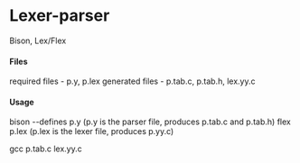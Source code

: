 # Lexer-parser
Bison, Lex/Flex

#### Files
required files - p.y, p.lex
generated files - p.tab.c, p.tab.h, lex.yy.c

#### Usage
bison --defines p.y (p.y is the parser file, produces p.tab.c and p.tab.h)
flex p.lex (p.lex is the lexer file, produces p.yy.c)

gcc p.tab.c lex.yy.c

